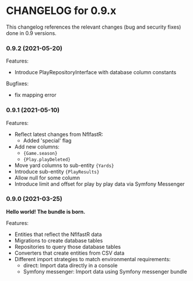 CHANGELOG for 0.9.x
===================

This changelog references the relevant changes (bug and security fixes) done
in 0.9 versions.

### 0.9.2 (2021-05-20)

Features:

* Introduce PlayRepositoryInterface with database column constants
  
Bugfixes:

* fix mapping error

### 0.9.1 (2021-05-10)

Features:

* Reflect latest changes from NflfastR:
  * Added 'special' flag
* Add new columns:
  * `{Game.season}`
  * `{Play.playDeleted}`
* Move yard columns to sub-entity `{Yards}`
* Introduce sub-entity `{PlayResults}`
* Allow null for some column
* Introduce limit and offset for play by play data via Symfony Messenger

### 0.9.0 (2021-03-25)

**Hello world! The bundle is born.**

Features:

* Entities that reflect the NflfastR data
* Migrations to create database tables
* Repositories to query those database tables
* Converters that create entities from CSV data
* Different import strategies to match environmental requirements:
  * direct: Import data directly in a console
  * Symfony messenger: Import data using Symfony messenger bundle
